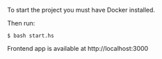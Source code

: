 To start the project you must have Docker installed.

Then run:

```
$ bash start.hs
```

Frontend app is available at http://localhost:3000
